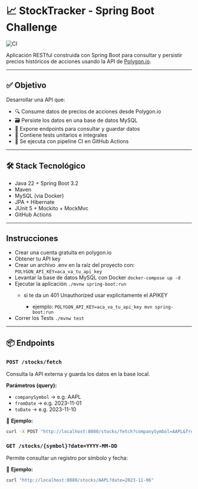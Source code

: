# 📈 StockTracker - Spring Boot Challenge

![CI](https://github.com/cmbessone/LeadIQcodechallenge/actions/workflows/ci.yml/badge.svg)

Aplicación RESTful construida con Spring Boot para consultar y persistir precios históricos de acciones usando la API de [Polygon.io](https://polygon.io).

---

## ✅ Objetivo

Desarrollar una API que:

- 🔍 Consume datos de precios de acciones desde Polygon.io
- 🗃️ Persiste los datos en una base de datos MySQL
- 📡 Expone endpoints para consultar y guardar datos
- 🧪 Contiene tests unitarios e integrales
- 🔁 Se ejecuta con pipeline CI en GitHub Actions

---

## 🛠️ Stack Tecnológico

- Java 22 + Spring Boot 3.2
- Maven
- MySQL (via Docker)
- JPA + Hibernate
- JUnit 5 + Mockito + MockMvc
- GitHub Actions

---
## Instrucciones

- Crear una cuenta gratuita en polygon.io
- Obtener tu API key 
- Crear un archivo .env en la raíz del proyecto con:
```POLYGON_API_KEY=aca_va_tu_api_key```
- Levantar la base de datos MySQL con Docker 
```docker-compose up -d```
- Ejecutar la aplicación 
```./mvnw spring-boot:run```
  - si te da un 401 Unauthorized usar explicitamente el APIKEY
  
    - ejemplo: ```POLYGON_API_KEY=aca_va_tu_api_key mvn spring-boot:run```
- Correr los Tests
```./mvnw test```
---
## 📦 Endpoints

### `POST /stocks/fetch`

Consulta la API externa y guarda los datos en la base local.

**Parámetros (query):**
- `companySymbol` → e.g. AAPL
- `fromDate` → e.g. 2023-11-01
- `toDate` → e.g. 2023-11-10

📌 **Ejemplo:**

```bash
curl -X POST "http://localhost:8080/stocks/fetch?companySymbol=AAPL&fromDate=2023-11-01&toDate=2023-11-10"
```
### `GET /stocks/{symbol}?date=YYYY-MM-DD`

Permite consultar un registro por símbolo y fecha:


📌 **Ejemplo:**

```bash
curl "http://localhost:8080/stocks/AAPL?date=2023-11-06"
```
